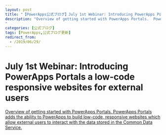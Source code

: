 ```yaml
---
layout: post
title: "【PowerApps公式ブログ】July 1st Webinar: Introducing PowerApps Portals a low-code r..."
description: "Overview of getting started with PowerApps Portals.  PowerApps Portals adds the ability to PowerApps to build low-code, responsive websites which allow external users to interact with the data stored in the Common Data Service.
"
categories: [公式ブログ]
tags: [PowerApps,公式ブログ更新]
redirect_from:
  - /2019/06/29/
---
```


# July 1st Webinar: Introducing PowerApps Portals a low-code responsive websites for external users

[Overview of getting started with PowerApps Portals.  PowerApps Portals adds the ability to PowerApps to build low-code, responsive websites which allow external users to interact with the data stored in the Common Data Service.
](https://powerapps.microsoft.com/ja-jp/blog/july-1st-webinar-introducing-powerapps-portals-low-code-responsive-websites-for-external-users/)
